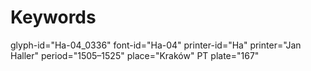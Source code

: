 # Keywords
glyph-id="Ha-04_0336"
font-id="Ha-04"
printer-id="Ha"
printer="Jan Haller"
period="1505–1525"
place="Kraków"
PT plate="167"
